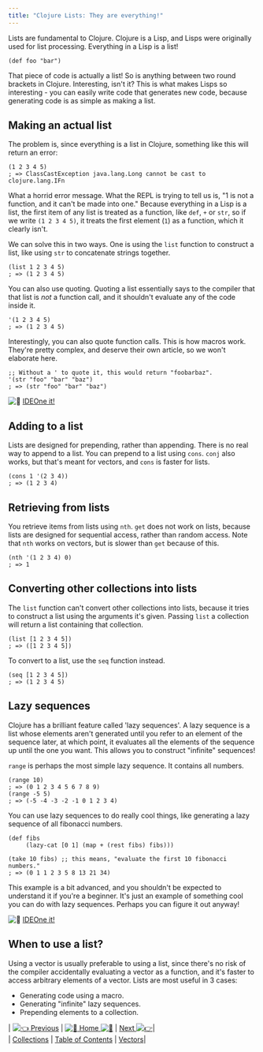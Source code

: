 ```yaml
---
title: "Clojure Lists: They are everything!"
---
```


Lists are fundamental to Clojure. Clojure is a Lisp, and Lisps were originally used for list processing. Everything in a Lisp is a list!

    (def foo "bar")

That piece of code is actually a list! So is anything between two round brackets in Clojure. Interesting, isn't it? This is what makes Lisps so interesting - you can easily write code that generates new code, because generating code is as simple as making a list.

## Making an actual list

The problem is, since everything is a list in Clojure, something like this will return an error:

    (1 2 3 4 5)
    ; => ClassCastException java.lang.Long cannot be cast to clojure.lang.IFn

What a horrid error message. What the REPL is trying to tell us is, "1 is not a function, and it can't be made into one." Because everything in a Lisp is a list, the first item of any list is treated as a function, like `def`, `+` or `str`, so if we write `(1 2 3 4 5)`, it treats the first element (`1`) as a function, which it clearly isn't.

We can solve this in two ways. One is using the `list` function to construct a list, like using `str` to concatenate strings together.

    (list 1 2 3 4 5)
    ; => (1 2 3 4 5)

You can also use quoting. Quoting a list essentially says to the compiler that that list is _not_ a function call, and it shouldn't evaluate any of the code inside it.

    '(1 2 3 4 5)
    ; => (1 2 3 4 5)

Interestingly, you can also quote function calls. This is how macros work. They're pretty complex, and deserve their own article, so we won't elaborate here.

    ;; Without a ' to quote it, this would return "foobarbaz".
    '(str "foo" "bar" "baz")
    ; => (str "foo" "bar" "baz")

![:rocket:](//forum.freecodecamp.com/images/emoji/emoji_one/rocket.png?v=2 ":rocket:") [IDEOne it!](https://ideone.com/6c7UxY)

## Adding to a list

Lists are designed for prepending, rather than appending. There is no real way to append to a list. You can prepend to a list using `cons`. `conj` also works, but that's meant for vectors, and `cons` is faster for lists.

    (cons 1 '(2 3 4))
    ; => (1 2 3 4)

## Retrieving from lists

You retrieve items from lists using `nth`. `get` does not work on lists, because lists are designed for sequential access, rather than random access. Note that `nth` works on vectors, but is slower than `get` because of this.

    (nth '(1 2 3 4) 0)
    ; => 1

## Converting other collections into lists

The `list` function can't convert other collections into lists, because it tries to construct a list using the arguments it's given. Passing `list` a collection will return a list containing that collection.

    (list [1 2 3 4 5])
    ; => ([1 2 3 4 5])

To convert to a list, use the `seq` function instead.

    (seq [1 2 3 4 5])
    ; => (1 2 3 4 5)

## Lazy sequences

Clojure has a brilliant feature called 'lazy sequences'. A lazy sequence is a list whose elements aren't generated until you refer to an element of the sequence later, at which point, it evaluates all the elements of the sequence up until the one you want. This allows you to construct "infinite" sequences!

`range` is perhaps the most simple lazy sequence. It contains all numbers.

    (range 10)
    ; => (0 1 2 3 4 5 6 7 8 9)
    (range -5 5)
    ; => (-5 -4 -3 -2 -1 0 1 2 3 4)

You can use lazy sequences to do really cool things, like generating a lazy sequence of all fibonacci numbers.

    (def fibs
         (lazy-cat [0 1] (map + (rest fibs) fibs)))

    (take 10 fibs) ;; this means, "evaluate the first 10 fibonacci numbers."
    ; => (0 1 1 2 3 5 8 13 21 34)

This example is a bit advanced, and you shouldn't be expected to understand it if you're a beginner. It's just an example of something cool you can do with lazy sequences. Perhaps you can figure it out anyway!

![:rocket:](//forum.freecodecamp.com/images/emoji/emoji_one/rocket.png?v=2 ":rocket:") [IDEOne it!](https://ideone.com/jwpvt8)

## When to use a list?

Using a vector is usually preferable to using a list, since there's no risk of the compiler accidentally evaluating a vector as a function, and it's faster to access arbitrary elements of a vector. Lists are most useful in 3 cases:

*   Generating code using a macro.
*   Generating "infinite" lazy sequences.
*   Prepending elements to a collection.

| [![:point_left:](//forum.freecodecamp.com/images/emoji/emoji_one/point_left.png?v=2 ":point_left:") Previous](//forum.freecodecamp.com/t/clojure-collections/18411) | [![:book:](//forum.freecodecamp.com/images/emoji/emoji_one/book.png?v=2 ":book:") Home ![:book:](//forum.freecodecamp.com/images/emoji/emoji_one/book.png?v=2 ":book:")](//forum.freecodecamp.com/t/clojure-resources/18422) | [Next ![:point_right:](//forum.freecodecamp.com/images/emoji/emoji_one/point_right.png?v=2 ":point_right:")](//forum.freecodecamp.com/t/clojure-vectors/18421)|  
| [Collections](//forum.freecodecamp.com/t/clojure-collections/18411) | [Table of Contents](//forum.freecodecamp.com/t/clojure-resources/18422) | [Vectors](//forum.freecodecamp.com/t/clojure-vectors/18421)|

